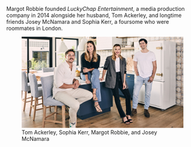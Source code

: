 Margot Robbie founded *LuckyChap Entertainment*, a media production company in 2014 alongside her husband, Tom Ackerley, and longtime friends Josey McNamara and Sophia Kerr, a foursome who were roommates in London.

<figure>
  <img src="img/lc/team.jpg" alt="LuckyChap Entertainment team">
  <figcaption>Tom Ackerley, Sophia Kerr, Margot Robbie, and Josey McNamara</figcaption>
</figure>
